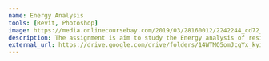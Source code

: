 ```yaml
---
name: Energy Analysis 
tools: [Revit, Photoshop]
image: https://media.onlinecoursebay.com/2019/03/28160012/2242244_cd72_2-750x405.jpg
description: The assignment is aim to study the Energy analysis of residential complex for visiting reasearcher
external_url: https://drive.google.com/drive/folders/14WTMO5omJcgYx_kyi__z6Vcc6Vtml5BQ
---
```

